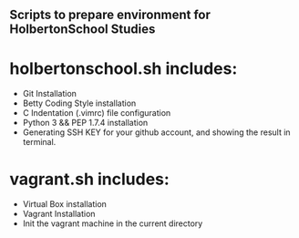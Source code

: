 ## Scripts to prepare environment for HolbertonSchool Studies

# holbertonschool.sh includes:
- Git Installation
- Betty Coding Style installation
- C Indentation (.vimrc) file configuration
- Python 3 && PEP 1.7.4 installation 
- Generating SSH KEY for your github account, and showing the result in terminal.

# vagrant.sh includes:
- Virtual Box installation
- Vagrant Installation 
- Init the vagrant machine in the current directory
